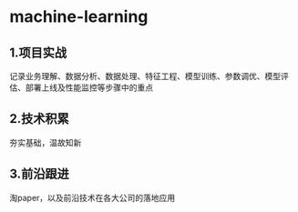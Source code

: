 # machine-learning

## 1.项目实战
记录业务理解、数据分析、数据处理、特征工程、模型训练、参数调优、模型评估、部署上线及性能监控等步骤中的重点
## 2.技术积累
夯实基础，温故知新
## 3.前沿跟进
淘paper，以及前沿技术在各大公司的落地应用
